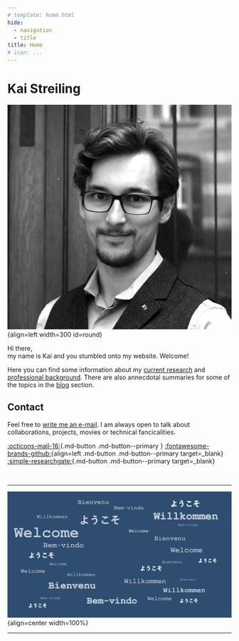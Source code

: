 ```yaml
---
# template: home.html
hide:
  - navigation
  - title
title: Home
# icon: ...
---
```


# Kai Streiling

![Profile](assets/images/profile_sq_sw.jpg){align=left width=300 id=round}

Hi there, <br>
my name is Kai and you stumbled onto my website. Welcome!

Here you can find some information about my [current research](research.md) and [professional background](about.md). There are also annecdotal summaries for some of the topics in the [blog](./blog/Causality_SSD_and_Choice-History.md) section.


## Contact
Feel free to [write me an e-mail](mailto:kai.streiling@tu-darmstadt.de). 
I am always open to talk about collaborations, projects, movies or technical fancicalities.

[:octicons-mail-16:](mailto:kai.streiling@tu-darmstadt.de){.md-button .md-button--primary }
[:fontawesome-brands-github:](https://github.com/uvest/){align=left .md-button .md-button--primary target=_blank}
[:simple-researchgate:](https://www.researchgate.net/profile/Kai-Streiling){.md-button .md-button--primary target=_blank}

<br>

---


![Welcome](assets/images/landing_dark.png){align=center width=100%}

<!-- :material-arrow-down:{align=center} -->

---

<style>
  /* img {
    border-radius: 50%;
  } */
  #round {
    border-radius: 50%;
  }
</style>